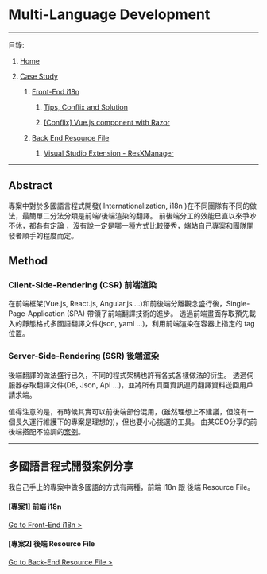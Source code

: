 # Multi-Language Development

--------------
目錄:

  1. [Home](/Post-Multi-Language.md)
  
  2. [Case Study](/Post-Multi-Language.md#多國語言程式開發案例分享)
  
      1.  [Front-End i18n](/front-end-i18n.md)
    
          1. [Tips, Conflix and Solution](/front-end-i18n.md#tips-conflix-and-solution)
      
          2. [[Conflix] Vue.js component with Razor](%5BConflix%5D-vue.js-component-with-razor.md)
      
      2. [Back End Resource File](/back-end-resource-file.md)
    
          1. [Visual Studio Extension - ResXManager](/back-end-resource-file.md#visual-studio-extension---resxmanager-)

--------------


## Abstract

專案中對於多國語言程式開發( Internationalization, i18n )在不同團隊有不同的做法，最簡單二分法分類是前端/後端渲染的翻譯。
前後端分工的效能已直以來爭吵不休，都各有定論 ，沒有說一定是哪一種方式比較優秀，端站自己專案和團隊開發者順手的程度而定。

## Method

### Client-Side-Rendering (CSR) 前端渲染
在前端框架(Vue.js, React.js, Angular.js ...)和前後端分離觀念盛行後，Single-Page-Application (SPA) 帶領了前端翻譯技術的進步。
透過前端畫面存取預先載入的靜態格式多國語翻譯文件(json, yaml ...)，利用前端渲染在容器上指定的 tag 位置。

### Server-Side-Rendering (SSR) 後端渲染
後端翻譯的做法盛行已久，不同的程式架構也許有各式各樣做法的衍生。
透過伺服器存取翻譯文件(DB, Json, Api ...)，並將所有頁面資訊連同翻譯資料送回用戶請求端。


值得注意的是，有時候其實可以前後端部份混用，(雖然理想上不建議，但沒有一個長久運行維護下的專案是理想的)，但也要小心挑選的工具。
由某CEO分享的前後端搭配不協調的[案例](https://www.topsinfosolutions.com/blog/server-side-rendering-boost-performance-user-experience/ "暗指 React.js 較 Angular.js 能配合自己的後端選染")。

--------------

## 多國語言程式開發案例分享

我自己手上的專案中做多國語的方式有兩種，前端 i18n 跟 後端 Resource File。

 #### [專案1] 前端 i18n 
 [Go to Front-End i18n >](/front-end-i18n.md)

 #### [專案2] 後端 Resource File 
 [Go to Back-End Resource File >](/back-end-resource-file.md)


